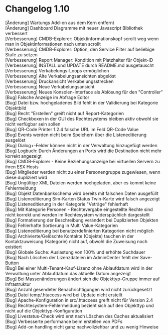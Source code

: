 # Changelog 1.10

[Änderung]      Wartungs Add-on aus dem Kern entfernt<br>
[Änderung]      Dashboard Diagramme mit neuer Javascript Bibliothek verbessert<br>
[Verbesserung]  CMDB-Explorer: Objektinformationskopf scrollt weg wenn man in Objektinformationen nach unten scrollt<br>
[Verbesserung]  CMDB-Explorer: Option, den Service Filter auf beliebige Stufe zu setzen<br>
[Verbesserung]  Report Manager: Kondition mit Platzhalter für Objekt-ID<br>
[Verbesserung]  INSTALL und UPDATE durch README.md ausgetauscht<br>
[Verbesserung]  Verkabelungs-Loops ermöglichen<br>
[Verbesserung]  Alte Verkabelungsansichten abgelöst<br>
[Verbesserung]  Druckansicht Verkabelungsstrecken<br>
[Verbesserung]  Neue Verkabelungsansicht<br>
[Verbesserung]  Neues Konsolen-Interface als Ablösung für den "Controller"<br>
[Bug]           Falsche Anzeige im Abfrage Editor<br>
[Bug]           Datei bzw. hochgeladenes Bild fehlt in der Validierung bei Kategorie Objektbild<br>
[Bug]           Recht "Erstellen" greift nicht auf Report-Kategorien<br>
[Bug]           Checkboxen in der GUI des Rechtesystems bleiben aktiv obwohl sie nicht verfügbar sein sollen<br>
[Bug]           QR-Code Printer 1.2.4 falsche URL im Feld QR-Code Value<br>
[Bug]           Events werden nicht beim Speichern über die Listeneditierung ausgelöst<br>
[Bug]           Dialog+-Felder können nicht in der Verwaltung hinzugefügt werden<br>
[Bug]           Logbuch: Durch Änderungen an Ports wird die Destination nicht mehr korrekt angezeigt<br>
[Bug]           CMDB-Explorer - Keine Beziehungsanzeige bei virtuellen Servern zu ihren ESX Hosts<br>
[Bug]           Mitglieder werden nicht zu einer Personengruppe zugewiesen, wenn diese dupliziert wird<br>
[Bug]           Ungültige XML Dateien werden hochgeladen, aber es kommt keine Fehlermeldung<br>
[Bug]           Objekt Datenbankschema wird bereits mit falschen Daten ausgefüllt<br>
[Bug]           Listeneditierung Sim-Karten Status Twin-Karte wird falsch angezeigt<br>
[Bug]           Listeneditierung in der Kategorie "Veträge" fehlerhaft<br>
[Bug]           Mit Kategorie Personen - Rechtevergabe eingestellte Rechte sind nicht korrekt und werden im Rechtesystem widerspüchlich dargestellt<br>
[Bug]           Formatierung der Beschreibung verändert bei Duplizierten Objekten<br>
[Bug]           Fehlerhafte Sortierung in Multi Value-Kategorien<br>
[Bug]           Listeneditierung bei benutzerdefinierten Kategorien nicht möglich<br>
[Bug]           Archivierte/Gelöschte Kontakte (Objekte) tauchen in der Kontaktzuweisung (Kategorie) nicht auf, obwohl die Zuweisung noch existiert<br>
[Bug]           Globale Suche: Auslastung von 100% und erhöhte Suchdauer<br>
[Bug]           Nach Löschen der Lizenzdateien im AdminCenter fehlt der Save-Button<br>
[Bug]           Bei einer Multi-Tenant-Kauf-Lizenz ohne Ablaufdatum wird in der Verwaltung unter Ablaufdatum das aktuelle Datum angezeigt<br>
[Bug]           Bei Massenänderungen ändert sich die Objekttyp-Gruppe immer auf Infrastruktur<br>
[Bug]           Anzahl gesendeter Benachrichtigungen wird nicht zurückgesetzt<br>
[Bug]           Datei temp/.htaccess wird bei Update nicht erstellt<br>
[Bug]           Apache-Konfiguration in src/.htaccess greift nicht für Version 2.4<br>
[Bug]           Rechtesystem-Fehlermeldung bezieht sich auf den Objekttyp und nicht auf die Objekttyp-Konfiguration<br>
[Bug]           Livestatus-Check wird erst nach Löschen des Caches aktualisiert<br>
[Bug]           Verbesserte performance beim erstellen von PDFs<br>
[Bug]           Add-on handling nicht ganz nachvollziehbar und zu wenig Hinweise<br>

